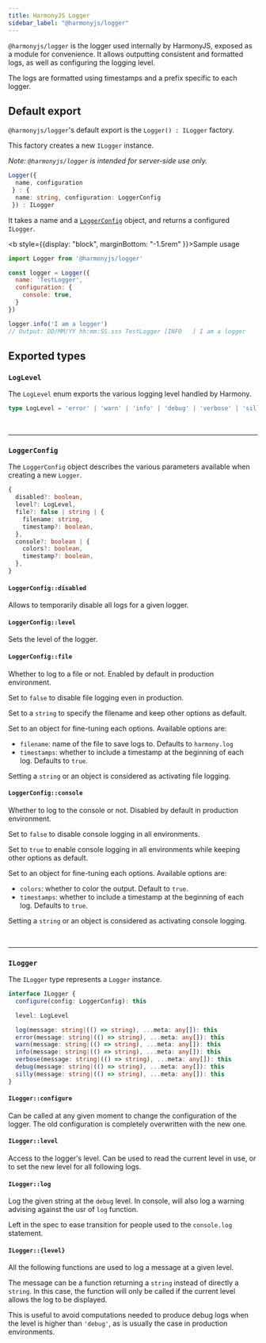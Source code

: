 ```yaml
---
title: HarmonyJS Logger
sidebar_label: "@harmonyjs/logger"
---
```


`@harmonyjs/logger` is the logger used internally by HarmonyJS, exposed as a module for
convenience. It allows outputting consistent and formatted logs, as well as configuring
the logging level.

The logs are formatted using timestamps and a prefix specific to each logger.

## Default export

`@harmonyjs/logger`'s default export is the `Logger() : ILogger` factory.

This factory creates a new `ILogger` instance. 

_Note: `@harmonyjs/logger` is intended for server-side use only._

```ts
Logger({ 
  name, configuration
 } : { 
  name: string, configuration: LoggerConfig
 }) : ILogger
```

It takes a name and a [`LoggerConfig`](#loggerconfig) object, and returns a configured
`ILogger`.


<b style={{display: "block", marginBottom: "-1.5rem" }}>Sample usage</b>

```js
import Logger from '@harmonyjs/logger'

const logger = Logger({
  name: 'TestLogger',
  configuration: {
    console: true,
  }
})

logger.info('I am a logger')
// Output: DD/MM/YY hh:mm:SS.sss TestLogger [INFO   ] I am a logger
```

## Exported types

### `LogLevel`

The `LogLevel` enum exports the various logging level handled by Harmony.

```ts
type LogLevel = 'error' | 'warn' | 'info' | 'debug' | 'verbose' | 'silly'
```

<br />

---

### `LoggerConfig`

The `LoggerConfig` object describes the various parameters available when creating a new `Logger`.

```ts
{
  disabled?: boolean,
  level?: LogLevel,
  file?: false | string | {
    filename: string,
    timestamp?: boolean,
  },
  console?: boolean | {
    colors?: boolean,
    timestamp?: boolean,
  },
}
```

#### `LoggerConfig::disabled`

Allows to temporarily disable all logs for a given logger.

#### `LoggerConfig::level`

Sets the level of the logger.

#### `LoggerConfig::file`

Whether to log to a file or not. Enabled by default in production environment.

Set to `false` to disable file logging even in production.

Set to a `string` to specify the filename and keep other options as default.

Set to an object for fine-tuning each options. Available options are:
* `filename`: name of the file to save logs to. Defaults to `harmony.log`
* `timestamps`: whether to include a timestamp at the beginning of each log. Defaults to `true`.

Setting a `string` or an object is considered as activating file logging.

#### `LoggerConfig::console`

Whether to log to the console or not. Disabled by default in production environment.

Set to `false` to disable console logging in all environments.

Set to `true` to enable console logging in all environments while keeping other options as default.

Set to an object for fine-tuning each options. Available options are:
* `colors`: whether to color the output. Default to `true`.
* `timestamps`: whether to include a timestamp at the beginning of each log. Defaults to `true`.

Setting a `string` or an object is considered as activating console logging.

<br />

---

### `ILogger`

The `ILogger` type represents a `Logger` instance.

```ts
interface ILogger {
  configure(config: LoggerConfig): this

  level: LogLevel

  log(message: string|(() => string), ...meta: any[]): this
  error(message: string|(() => string), ...meta: any[]): this
  warn(message: string|(() => string), ...meta: any[]): this
  info(message: string|(() => string), ...meta: any[]): this
  verbose(message: string|(() => string), ...meta: any[]): this
  debug(message: string|(() => string), ...meta: any[]): this
  silly(message: string|(() => string), ...meta: any[]): this
}
```

#### `ILogger::configure`

Can be called at any given moment to change the configuration of the logger. The old
configuration is completely overwritten with the new one.

#### `ILogger::level`

Access to the logger's level. Can be used to read the current level in use, or to set
the new level for all following logs.

#### `ILogger::log`

Log the given string at the `debug` level. In console, will also log a warning advising
against the usr of `log` function.

Left in the spec to ease transition for people used to the `console.log` statement.

#### `ILogger::{level}`

All the following functions are used to log a message at a given level.

The message can be a function returning a `string` instead of directly a `string`.
In this case, the function will only be called if the current level allows the log to be
displayed.

This is useful to avoid computations needed to produce debug logs when the level is higher than `'debug'`,
as is usually the case in production environments.
